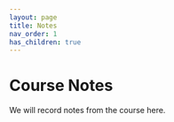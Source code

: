 ```yaml
---
layout: page
title: Notes  
nav_order: 1
has_children: true
---
```


# Course Notes 

We will record notes from the course here. 

<!-- {% assign citable = site.citables | where:"key","rank_nullity" | first %}
{{ citable.content }}


<script type="text/tikz">
  \begin{tikzpicture}
    \draw (0,0) circle (1in);
  \end{tikzpicture}
</script> -->
